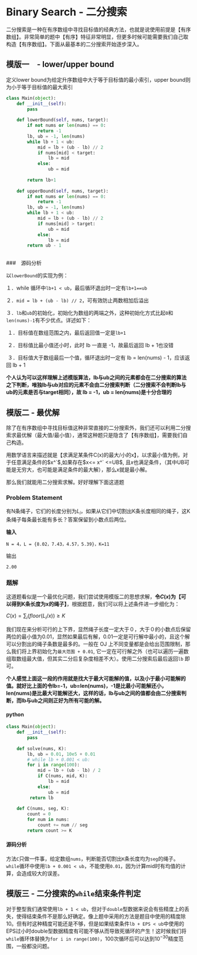 # Binary Search - 二分搜索

二分搜索是一种在有序数组中寻找目标值的经典方法，也就是说使用前提是【有序数组】。非常简单的题中【有序】特征非常明显，但更多时候可能需要我们自己取构造【有序数组】。下面从最基本的二分搜索开始逐步深入。

## 模版一　- lower/upper bound

定义lower bound为给定升序数组中大于等于目标值的最小索引，upper bound则为小于等于目标值的最大索引

```python
class Main(object):
    def __init__(self):
        pass
    
    def lowerBound(self, nums, target):
        if not nums or len(nums) == 0:
            return -1
        lb, ub = -1, len(nums)
        while lb + 1 < ub:
            mid = lb + (ub - lb) // 2
            if nums[mid] < target:
                lb = mid
            else:
                ub = mid
        
        return lb+1
   
	def upperBound(self, nums, target):
        if not nums or len(nums) == 0:
            return -1
        lb, ub = -1, len(nums)
        while lb + 1 < ub:
            mid = lb + (ub - lb) // 2
            if nums[mid] > target:
                ub = mid
            else:
                lb = mid
        return ub - 1
    
```

###　源码分析

以`lowerBound`的实现为例：

１．while 循环中`lb+1 < ub`，最后循环退出时一定有`lb+1==ub`

２．`mid = lb + (ub - lb) // 2`，可有效防止两数相加后溢出

３．`lb`和`ub`的初始化，初始化为数组的两端之外，这种初始化方式比起`0`和`len(nums)-1`有不少优点。详述如下：

​	１．目标值在数组范围之内，最后返回值一定是`lb+1`

​	２．目标值比最小值还小时，此时 lb 一直是 -1，故最后返回 lb + 1也没错

​	３．目标值大于数组最后一个值，循环退出时一定有 lb = len(nums) - 1，应该返回 lb + 1

**个人认为可以这样理解上述模版算法，lb与ub之间的元素都会在二分搜索的算法之下判断，唯独lb与ub对应的元素不会由二分搜索判断（二分搜索不会判断lb与ub的元素是否与target相同），故 lb = -1，ub = len(nums)是十分合理的**

## 模版二 - 最优解

除了在有序数组中寻找目标值这种非常直接的二分搜索外，我们还可以利用二分搜索求最优解（最大值/最小值），通常这种题只是隐含了【有序数组】，需要我们自己构造。

用数学语言来描述就是【求满足某条件C(x)的最大/小的x】，以求最小值为例，对于任意满足条件的$x^`$,如果存在$x<= x^` <=UB$, 且$x$也满足条件，（其中UB可能是无穷大，也可能是满足条件的最大解），那么$x$就是最小解。

那么我们就能用二分搜索求解。好好理解下面这道题

### Problem Statement

有N条绳子，它们的长度分别为$L_i$，如果从它们中切割出K条长度相同的绳子，这K条绳子每条最长能有多长？答案保留到小数点后两位。

**输入**

`N = 4，L = {8.02，7.43，4.57，5.39}，K=11`

输出

`2.00`

### 题解

这道题看似是一个最优化问题，我们尝试使用模版二的思想求解，**令$C(x)$为【可以得到K条长度为x的绳子】**，根据题意，我们可以将上述条件进一步细化为：

$C(x) = \sum_{i}(floor(L_i/x)) \ge K$

我们现在来分析可行的上下界，显然绳子长度一定大于０，大于０的小数点后保留两位的最小值为0.01，显然如果最后有解，0.01一定是可行解中最小的，且这个解可以分割出的绳子条数是最多的。一般在 OJ 上不同变量都是会给出范围限制，那么我们将上界初始化为`最大范围 + 0.01`, 它一定在可行解之外（也可以遍历一遍数组取数组最大值，但其实二分后复杂度相差不大）。使用二分搜索后最后返回`lb` 即可。

**个人感觉上面这一段的作用就是找大于最大可能解的值，以及小于最小可能解的值。就好比上面的令lb=-1，ub=len(nums)，-1是比最小可能解还小，len(nums)是比最大可能解还大，这样的话，lb与ub之间的值都会由二分搜索判断，而lb与ub之间则正好为所有可能的解。**

#### python

```python
class Main(object):
    def __init__(self):
        pass
    
    def solve(nums, K):
        lb, ub = 0.01, 10e5 + 0.01
        # while lb + 0.001 < ub:
        for i in range(100):
            mid = lb + (ub - lb) / 2
            if C(nums, mid, K):
                lb = mid
            else:
				ub = mid
         return lb
    
    def C(nums, seg, K):
        count = 0
        for num in nums:
            count += num // seg
        return count >= K
```

#### 源码分析　

方法`C`只做一件事，给定数组`nums`，判断能否切割出`K`条长度均为`seg`的绳子。`while`循环中使用`lb + 0.001 < ub`，不能使用`0.01`，因为计算mid时有均值的计算，会造成较大的误差。

## 模版三 - 二分搜索的`while`结束条件判定

对于整型我们通常使用`lb + 1 < ub`，但对于`double`型数据来说会有些精度上的丢失，使得结束条件不是那么好确定。像上题中采用的方法是题目中使用的精度除10。但有时这种精度可能还是不够，但是如果结束条件`lb + EPS < ub`中使用的EPS过小时double型数据精度有可能不够从而导致死循环的产生！这时候我们将`while`循环体替换为`for i in range(100)`，100次循环后可以达到$10^{-30}$精度范围，一般都没问题。

